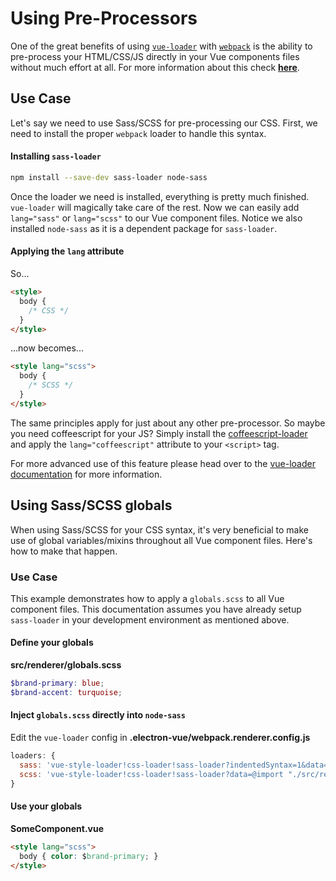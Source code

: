 # Using Pre-Processors

One of the great benefits of using [`vue-loader`](https://github.com/vuejs/vue-loader) with [`webpack`](https://github.com/webpack/webpack) is the ability to pre-process your HTML/CSS/JS directly in your Vue components files without much effort at all. For more information about this check [**here**](https://vuejs.org/v2/guide/single-file-components.html).

## Use Case

Let's say we need to use Sass/SCSS for pre-processing our CSS. First, we need to install the proper `webpack` loader to handle this syntax.

#### Installing `sass-loader`

```bash
npm install --save-dev sass-loader node-sass
```

Once the loader we need is installed, everything is pretty much finished. `vue-loader` will magically take care of the rest. Now we can easily add `lang="sass"` or `lang="scss"` to our Vue component files. Notice we also installed `node-sass` as it is a dependent package for `sass-loader`.

#### Applying the `lang` attribute

So...

```html
<style>
  body {
    /* CSS */
  }
</style>
```

...now becomes...

```html
<style lang="scss">
  body {
    /* SCSS */
  }
</style>
```

The same principles apply for just about any other pre-processor. So maybe you need coffeescript for your JS? Simply install the [coffeescript-loader](https://github.com/webpack/coffee-loader) and apply the `lang="coffeescript"` attribute to your `<script>` tag.

For more advanced use of this feature please head over to the [vue-loader documentation](http://vue-loader.vuejs.org/en/configurations/pre-processors.html) for more information.

## Using Sass/SCSS globals

When using Sass/SCSS for your CSS syntax, it's very beneficial to make use of global variables/mixins throughout all Vue component files. Here's how to make that happen.

### Use Case

This example demonstrates how to apply a `globals.scss` to all Vue component files. This documentation assumes you have already setup `sass-loader` in your development environment as mentioned above.

#### Define your globals

**src/renderer/globals.scss**

```scss
$brand-primary: blue;
$brand-accent: turquoise;
```

#### Inject `globals.scss` directly into `node-sass`

Edit the `vue-loader` config in **.electron-vue/webpack.renderer.config.js**

```js
loaders: {
  sass: 'vue-style-loader!css-loader!sass-loader?indentedSyntax=1&data=@import "./src/renderer/globals"',
  scss: 'vue-style-loader!css-loader!sass-loader?data=@import "./src/renderer/globals";'
}
```

#### Use your globals

**SomeComponent.vue**

```html
<style lang="scss">
  body { color: $brand-primary; }
</style>
```



